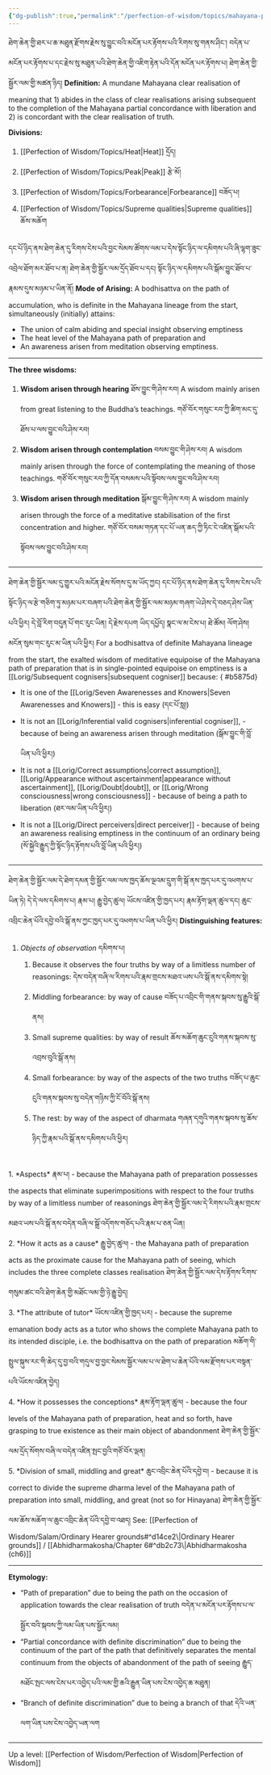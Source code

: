 ```yaml
---
{"dg-publish":true,"permalink":"/perfection-of-wisdom/topics/mahayana-path-of-preparation/"}
---
```


ཐེག་ཆེན་གྱི་ཐར་པ་ཆ་མཐུན་རྫོགས་རྗེས་སུ་བྱུང་བའི་མངོན་པར་རྟོགས་པའི་རིགས་སུ་གནས་ཤིང་། བདེན་པ་མངོན་པར་རྟོགས་པ་དང་རྗེས་སུ་མཐུན་པའི་ཐེག་ཆེན་གྱི་འཇིག་རྟེན་པའི་དོན་མངོན་པར་རྟོགས་པ། ཐེག་ཆེན་གྱི་སྦྱོར་ལམ་གྱི་མཚན་ཉིད།
**Definition:** A mundane Mahayana clear realisation of meaning that 1) abides in the class of clear realisations arising subsequent to the completion of the Mahayana partial concordance with liberation and 2) is concordant with the clear realisation of truth.

**Divisions:**
1. [[Perfection of Wisdom/Topics/Heat\|Heat]] དྲོད།
2. [[Perfection of Wisdom/Topics/Peak\|Peak]] རྩེ་མོ།
3. [[Perfection of Wisdom/Topics/Forbearance\|Forbearance]] བཟོད་པ།
4. [[Perfection of Wisdom/Topics/Supreme qualities\|Supreme qualities]] ཆོས་མཆོག

དང་པོ་ཉིད་ནས་ཐེག་ཆེན་དུ་རིགས་ངེས་པའི་བྱང་སེམས་ཚོགས་ལམ་པ་དེས་སྟོང་ཉིད་ལ་དམིགས་པའི་ཞི་ལྷག་ཟུང་འབྲེལ་ཐོག་མར་ཐོབ་པ་ན།
ཐེག་ཆེན་གྱི་སྦྱོར་ལམ་དྲོད་ཐོབ་པ་དང། སྟོང་ཉིད་ལ་དམིགས་པའི་སྒོམ་བྱུང་ཐོབ་པ་རྣམས་དུས་མཉམ་པ་ཡིན་ནོ།
**Mode of Arising:** A bodhisattva on the path of accumulation, who is definite in the Mahayana lineage from the start, simultaneously (initially) attains:
- The union of calm abiding and special insight observing emptiness
- The heat level of the Mahayana path of preparation and 
- An awareness arisen from meditation observing emptiness.

---
**The three wisdoms:**
1. **Wisdom arisen through hearing** ཐོས་བྱུང་གི་ཤེས་རབ།
   A wisdom mainly arisen from great listening to the Buddha’s teachings.
   གཙོ་བོར་གསུང་རབ་ཀྱི་ཚིག་མང་དུ་ཐོས་པ་ལས་བྱུང་བའི་ཤེས་རབ།
2. **Wisdom arisen through contemplation** བསམ་བྱུང་གི་ཤེས་རབ།
   A wisdom mainly arisen through the force of contemplating the meaning of those teachings.
   གཙོ་བོར་གསུང་རབ་ཀྱི་དོན་བསམས་པའི་སྟོབས་ལས་བྱུང་བའི་ཤེས་རབ།
3. **Wisdom arisen through meditation** སྒོམ་བྱུང་གི་ཤེས་རབ།
   A wisdom mainly arisen through the force of a meditative stabilisation of the first concentration and higher. གཙོ་བོར་བསམ་གཏན་དང་པོ་ཡན་ཆད་ཀྱི་ཏིང་ངེ་འཛིན་སྒོམ་པའི་སྟོབས་ལས་བྱུང་བའི་ཤེས་རབ།

---
ཐེག་ཆེན་གྱི་སྦྱོར་ལམ་དུ་གྱུར་པའི་མངོན་རྗེས་སོགས་དུ་མ་ཡོད་ཀྱང། དང་པོ་ཉིད་ནས་ཐེག་ཆེན་དུ་རིགས་ངེས་པའི་སྟོང་ཉིད་ལ་རྩེ་གཅིག་ཏུ་མཉམ་པར་བཞག་པའི་ཐེག་ཆེན་གྱི་སྦྱོར་ལམ་མཉམ་གཞག་ཡེ་ཤེས་དེ་བཅད་ཤེས་ཡིན་པའི་ཕྱིར། དེ་བློ་རིག་བདུན་པོ་གང་རུང་ཡིན། དེ་རྗེས་དཔག ཡིད་དཔྱོད། སྣང་ལ་མ་ངེས་པ། ཐེ་ཚོམ། ལོག་ཤེས། མངོན་སུམ་གང་རུང་མ་ཡིན་པའི་ཕྱིར།
For a bodhisattva of definite Mahayana lineage from the start, the exalted wisdom of meditative equipoise of the Mahayana path of preparation that is in single-pointed equipoise on emptiness is a [[Lorig/Subsequent cognisers\|subsequent cogniser]] because:
{ #b5875d}

- It is one of the [[Lorig/Seven Awarenesses and Knowers\|Seven Awarenesses and Knowers]] - this is easy (དང་པོ་སླ།)
- It is not an [[Lorig/Inferential valid cognisers\|inferential cogniser]], - because of being an awareness arisen through meditation 
  (སྒོམ་བྱུང་གི་བློ་ཡིན་པའི་ཕྱིར།)
- It is not a [[Lorig/Correct assumptions\|correct assumption]], [[Lorig/Appearance without ascertainment\|appearance without ascertainment]], [[Lorig/Doubt\|doubt]], or [[Lorig/Wrong consciousness\|wrong consciousness]] - because of being a path to liberation (ཐར་ལམ་ཡིན་པའི་ཕྱིར།)
- It is not a [[Lorig/Direct perceivers\|direct perceiver]] - because of being an awareness realising emptiness in the continuum of an ordinary being (སོ་སྐྱེའི་རྒྱུད་ཀྱི་སྟོང་ཉིད་རྟོགས་པའི་བློ་ཡིན་པའི་ཕྱིར།)

---

ཐེག་ཆེན་གྱི་སྦྱོར་ལམ་དེ་ཐེག་དམན་གྱི་སྦྱོར་ལམ་ལས་ཁྱད་ཆོས་ལྔའམ་དྲུག་གི་སྒོ་ནས་ཁྱད་པར་དུ་འཕགས་པ་ཡིན་ཏེ། དེ་དེ་ལས་དམིགས་པ། རྣམ་པ།
རྒྱུ་བྱེད་ཚུལ། ཡོངས་འཛིན་གྱི་ཁྱད་པར། རྣམ་རྟོག་ལྡན་ཚུལ་དང། ཆུང་འབྲིང་ཆེན་པོའི་དབྱེ་བའི་སྒོ་ནས་ཀྱང་ཁྱད་པར་དུ་འཕགས་པ་ཡིན་པའི་ཕྱིར།
**Distinguishing features:**
1. *Objects of observation* དམིགས་པ།
	1. Because it observes the four truths by way of a limitless number of reasonings:
	   དེས་བདེན་བཞི་ལ་རིགས་པའི་རྣམ་གྲངས་མཐའ་ཡས་པའི་སྒོ་ནས་དམིགས་སྟེ།
	2. Middling forbearance: by way of cause བཟོད་པ་འབྲིང་གི་གནས་སྐབས་སུ་རྒྱུའི་སྒོ་ནས།
	3. Small supreme qualities: by way of result ཆོས་མཆོག་ཆུང་ངུའི་གནས་སྐབས་སུ་འབྲས་བུའི་སྒོ་ནས།
	4. Small forbearance: by way of the aspects of the two truths
	   བཟོད་པ་ཆུང་ངུའི་གནས་སྐབས་སུ་བདེན་གཉིས་ཀྱི་ངོ་བོའི་སྒོ་ནས།
	5. The rest: by way of the aspect of dharmata
	   གཞན་དགུའི་གནས་སྐབས་སུ་ཆོས་ཉིད་ཀྱི་རྣམ་པའི་སྒོ་ནས་དམིགས་པའི་ཕྱིར།
<br>
1. *Aspects* རྣམ་པ། - because the Mahayana path of preparation possesses the aspects that eliminate superimpositions with respect to the four truths by way of a limitless number of reasonings
   ཐེག་ཆེན་གྱི་སྦྱོར་ལམ་དེ་རིགས་པའི་རྣམ་གྲངས་མཐའ་ཡས་པའི་སྒོ་ནས་བདེན་བཞི་ལ་སྒྲོ་འདོགས་གཅོད་པའི་རྣམ་པ་ཅན་ཡིན།
<br>
2. *How it acts as a cause* རྒྱུ་བྱེད་ཚུལ། - the Mahayana path of preparation acts as the proximate cause for the Mahayana path of seeing, which includes the three complete classes realisation
   ཐེག་ཆེན་གྱི་སྦྱོར་ལམ་དེས་རྟོགས་རིགས་གསུམ་ཚང་བའི་ཐེག་ཆེན་གྱི་མཐོང་ལམ་གྱི་ཉེ་རྒྱུ་བྱེད།
<br>
3. *The attribute of tutor* ཡོངས་འཛིན་གྱི་ཁྱད་པར། - because the supreme emanation body acts as a tutor who shows the complete Mahayana path to its intended disciple, i.e. the bodhisattva on the path of preparation 
   མཆོག་གི་སྤྲུལ་སྐུས་རང་གི་ཆེད་དུ་བྱ་བའི་གདུལ་བྱ་བྱང་སེམས་སྦྱོར་ལམ་པ་ལ་ཐེག་པ་ཆེན་པོའི་ལམ་རྫོགས་པར་བསྟན་པའི་ཡོངས་འཛིན་བྱེད།
<br>
4. *How it possesses the conceptions* རྣམ་རྟོག་ལྡན་ཚུལ། - because the four levels of the Mahayana path of preparation, heat and so forth, have grasping to true existence as their main object of abandonment
   ཐེག་ཆེན་གྱི་སྦྱོར་ལམ་དྲོད་སོགས་བཞི་ལ་བདེན་འཛིན་སྤང་བྱའི་གཙོ་བོར་ལྡན།
<br>
5. *Division of small, middling and great* ཆུང་འབྲིང་ཆེན་པོའི་དབྱེ་བ། - because it is correct to divide the supreme dharma level of the Mahayana path of preparation into small, middling, and great (not so for Hinayana)
   ཐེག་ཆེན་གྱི་སྦྱོར་ལམ་ཆོས་མཆོག་ལ་ཆུང་འབྲིང་ཆེན་པོའི་དབྱེ་བ་འཐད། 
   See: [[Perfection of Wisdom/Salam/Ordinary Hearer grounds#^d14ce2\|Ordinary Hearer grounds]] / [[Abhidharmakosha/Chapter 6#^db2c73\|Abhidharmakosha (ch6)]]

---
**Etymology:**
- “Path of preparation” due to being the path on the occasion of application towards the clear realisation of truth བདེན་པ་མངོན་པར་རྟོགས་པ་ལ་སྦྱོར་བའི་སྐབས་ཀྱི་ལམ་ཡིན་པས་སྦྱོར་ལམ།
- “Partial concordance with definite discrimination” due to being the continuum of the part of the path that definitively separates the mental continuum from the objects of abandonment of the path of seeing
  རྒྱུད་མཐོང་སྤང་ལས་ངེས་པར་འབྱེད་པའི་ལམ་གྱི་ཆའི་རྒྱུན་ཡིན་པས་ངེས་འབྱེད་ཆ་མཐུན།
- “Branch of definite discrimination” due to being a branch of that དེའི་ཡན་ལག་ཡིན་པས་ངེས་འབྱེད་ཡན་ལག



---
Up a level: [[Perfection of Wisdom/Perfection of Wisdom\|Perfection of Wisdom]]